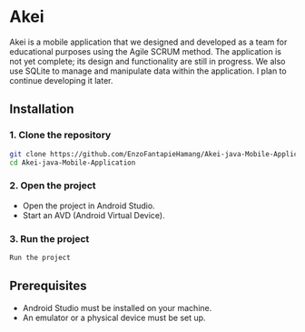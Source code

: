 # Akei

Akei is a mobile application that we designed and developed as a team for educational purposes using the Agile SCRUM method. The application is not yet complete; its design and functionality are still in progress. We also use SQLite to manage and manipulate data within the application. I plan to continue developing it later.

## Installation

### 1. Clone the repository
```sh
git clone https://github.com/EnzoFantapieHamang/Akei-java-Mobile-Application.git
cd Akei-java-Mobile-Application
```

### 2. Open the project
- Open the project in Android Studio.
- Start an AVD (Android Virtual Device).

### 3. Run the project
```sh
Run the project
```

## Prerequisites
- Android Studio must be installed on your machine.
- An emulator or a physical device must be set up.


